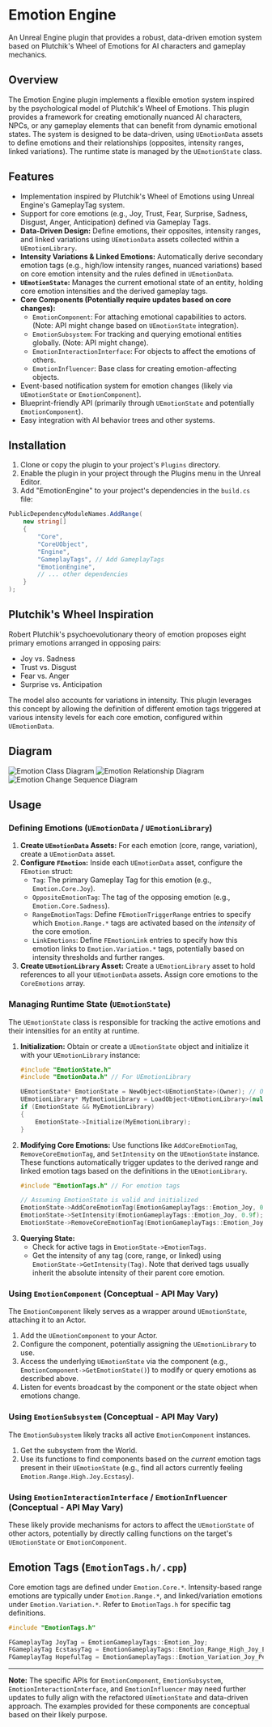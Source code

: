 # Emotion Engine

An Unreal Engine plugin that provides a robust, data-driven emotion system based on Plutchik's Wheel of Emotions for AI characters and gameplay mechanics.

## Overview

The Emotion Engine plugin implements a flexible emotion system inspired by the psychological model of Plutchik's Wheel of Emotions. This plugin provides a framework for creating emotionally nuanced AI characters, NPCs, or any gameplay elements that can benefit from dynamic emotional states. The system is designed to be data-driven, using `UEmotionData` assets to define emotions and their relationships (opposites, intensity ranges, linked variations). The runtime state is managed by the `UEmotionState` class.

## Features

- Implementation inspired by Plutchik's Wheel of Emotions using Unreal Engine's GameplayTag system.
- Support for core emotions (e.g., Joy, Trust, Fear, Surprise, Sadness, Disgust, Anger, Anticipation) defined via Gameplay Tags.
- **Data-Driven Design:** Define emotions, their opposites, intensity ranges, and linked variations using `UEmotionData` assets collected within a `UEmotionLibrary`.
- **Intensity Variations & Linked Emotions:** Automatically derive secondary emotion tags (e.g., high/low intensity ranges, nuanced variations) based on core emotion intensity and the rules defined in `UEmotionData`.
- **`UEmotionState`:** Manages the current emotional state of an entity, holding core emotion intensities and the derived gameplay tags.
- **Core Components (Potentially require updates based on core changes):**
    - `EmotionComponent`: For attaching emotional capabilities to actors. (Note: API might change based on `UEmotionState` integration).
    - `EmotionSubsystem`: For tracking and querying emotional entities globally. (Note: API might change).
    - `EmotionInteractionInterface`: For objects to affect the emotions of others.
    - `EmotionInfluencer`: Base class for creating emotion-affecting objects.
- Event-based notification system for emotion changes (likely via `UEmotionState` or `EmotionComponent`).
- Blueprint-friendly API (primarily through `UEmotionState` and potentially `EmotionComponent`).
- Easy integration with AI behavior trees and other systems.

## Installation

1.  Clone or copy the plugin to your project's `Plugins` directory.
2.  Enable the plugin in your project through the Plugins menu in the Unreal Editor.
3.  Add "EmotionEngine" to your project's dependencies in the `build.cs` file:

```csharp
PublicDependencyModuleNames.AddRange(
    new string[]
    {
        "Core",
        "CoreUObject",
        "Engine",
        "GameplayTags", // Add GameplayTags
        "EmotionEngine",
        // ... other dependencies
    }
);
```

## Plutchik's Wheel Inspiration

Robert Plutchik's psychoevolutionary theory of emotion proposes eight primary emotions arranged in opposing pairs:

-   Joy vs. Sadness
-   Trust vs. Disgust
-   Fear vs. Anger
-   Surprise vs. Anticipation

The model also accounts for variations in intensity. This plugin leverages this concept by allowing the definition of different emotion tags triggered at various intensity levels for each core emotion, configured within `UEmotionData`.

## Diagram

![Emotion Class Diagram](docs/Emotion_Class_Diagram.png)
![Emotion Relationship Diagram](docs/emotion_relationship_diagram.png)
![Emotion Change Sequence Diagram](docs/EmotionChange_SequenceDiagram.png)

## Usage

### Defining Emotions (`UEmotionData` / `UEmotionLibrary`)

1.  **Create `UEmotionData` Assets:** For each emotion (core, range, variation), create a `UEmotionData` asset.
2.  **Configure `FEmotion`:** Inside each `UEmotionData` asset, configure the `FEmotion` struct:
    *   `Tag`: The primary Gameplay Tag for this emotion (e.g., `Emotion.Core.Joy`).
    *   `OppositeEmotionTag`: The tag of the opposing emotion (e.g., `Emotion.Core.Sadness`).
    *   `RangeEmotionTags`: Define `FEmotionTriggerRange` entries to specify which `Emotion.Range.*` tags are activated based on the *intensity* of the core emotion.
    *   `LinkEmotions`: Define `FEmotionLink` entries to specify how this emotion links to `Emotion.Variation.*` tags, potentially based on intensity thresholds and further ranges.
3.  **Create `UEmotionLibrary` Asset:** Create a `UEmotionLibrary` asset to hold references to all your `UEmotionData` assets. Assign core emotions to the `CoreEmotions` array.

### Managing Runtime State (`UEmotionState`)

The `UEmotionState` class is responsible for tracking the active emotions and their intensities for an entity at runtime.

1.  **Initialization:** Obtain or create a `UEmotionState` object and initialize it with your `UEmotionLibrary` instance:
    ```cpp
    #include "EmotionState.h"
    #include "EmotionData.h" // For UEmotionLibrary

    UEmotionState* EmotionState = NewObject<UEmotionState>(Owner); // Or get from EmotionComponent
    UEmotionLibrary* MyEmotionLibrary = LoadObject<UEmotionLibrary>(nullptr, TEXT("/Path/To/Your/EmotionLibrary.EmotionLibrary"));
    if (EmotionState && MyEmotionLibrary)
    {
        EmotionState->Initialize(MyEmotionLibrary);
    }
    ```
2.  **Modifying Core Emotions:** Use functions like `AddCoreEmotionTag`, `RemoveCoreEmotionTag`, and `SetIntensity` on the `UEmotionState` instance. These functions automatically trigger updates to the derived range and linked emotion tags based on the definitions in the `UEmotionLibrary`.
    ```cpp
    #include "EmotionTags.h" // For emotion tags

    // Assuming EmotionState is valid and initialized
    EmotionState->AddCoreEmotionTag(EmotionGameplayTags::Emotion_Joy, 0.7f); // Adds Joy, potentially triggers range/linked tags
    EmotionState->SetIntensity(EmotionGameplayTags::Emotion_Joy, 0.9f);      // Updates Joy intensity, re-evaluates range/linked tags
    EmotionState->RemoveCoreEmotionTag(EmotionGameplayTags::Emotion_Joy);    // Removes Joy, clears related derived tags
    ```
3.  **Querying State:**
    *   Check for active tags in `EmotionState->EmotionTags`.
    *   Get the intensity of any tag (core, range, or linked) using `EmotionState->GetIntensity(Tag)`. Note that derived tags usually inherit the absolute intensity of their parent core emotion.

### Using `EmotionComponent` (Conceptual - API May Vary)

The `EmotionComponent` likely serves as a wrapper around `UEmotionState`, attaching it to an Actor.

1.  Add the `UEmotionComponent` to your Actor.
2.  Configure the component, potentially assigning the `UEmotionLibrary` to use.
3.  Access the underlying `UEmotionState` via the component (e.g., `EmotionComponent->GetEmotionState()`) to modify or query emotions as described above.
4.  Listen for events broadcast by the component or the state object when emotions change.

### Using `EmotionSubsystem` (Conceptual - API May Vary)

The `EmotionSubsystem` likely tracks all active `EmotionComponent` instances.

1.  Get the subsystem from the World.
2.  Use its functions to find components based on the *current* emotion tags present in their `UEmotionState` (e.g., find all actors currently feeling `Emotion.Range.High.Joy.Ecstasy`).

### Using `EmotionInteractionInterface` / `EmotionInfluencer` (Conceptual - API May Vary)

These likely provide mechanisms for actors to affect the `UEmotionState` of other actors, potentially by directly calling functions on the target's `UEmotionState` or `EmotionComponent`.

## Emotion Tags (`EmotionTags.h/.cpp`)

Core emotion tags are defined under `Emotion.Core.*`. Intensity-based range emotions are typically under `Emotion.Range.*`, and linked/variation emotions under `Emotion.Variation.*`. Refer to `EmotionTags.h` for specific tag definitions.

```cpp
#include "EmotionTags.h"

FGameplayTag JoyTag = EmotionGameplayTags::Emotion_Joy;
FGameplayTag EcstasyTag = EmotionGameplayTags::Emotion_Range_High_Joy_Ecstasy; // Example Range Tag
FGameplayTag HopefulTag = EmotionGameplayTags::Emotion_Variation_Joy_Peaceful_Hopeful; // Example Variation Tag
```

---

**Note:** The specific APIs for `EmotionComponent`, `EmotionSubsystem`, `EmotionInteractionInterface`, and `EmotionInfluencer` may need further updates to fully align with the refactored `UEmotionState` and data-driven approach. The examples provided for these components are conceptual based on their likely purpose.
